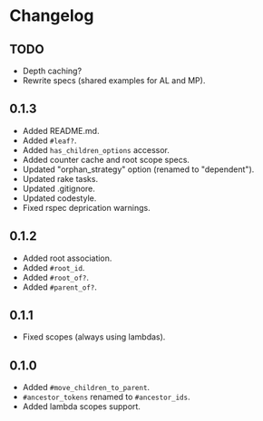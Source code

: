 # Changelog

## TODO

- Depth caching?
- Rewrite specs (shared examples for AL and MP).

## 0.1.3

- Added README.md.
- Added `#leaf?`.
- Added `has_children_options` accessor.
- Added counter cache and root scope specs.
- Updated "orphan_strategy" option (renamed to "dependent").
- Updated rake tasks.
- Updated .gitignore.
- Updated codestyle.
- Fixed rspec deprication warnings.

## 0.1.2

- Added root association.
- Added `#root_id`.
- Added `#root_of?`.
- Added `#parent_of?`.

## 0.1.1

- Fixed scopes (always using lambdas).

## 0.1.0

- Added `#move_children_to_parent`.
- `#ancestor_tokens` renamed to `#ancestor_ids`.
- Added lambda scopes support.
